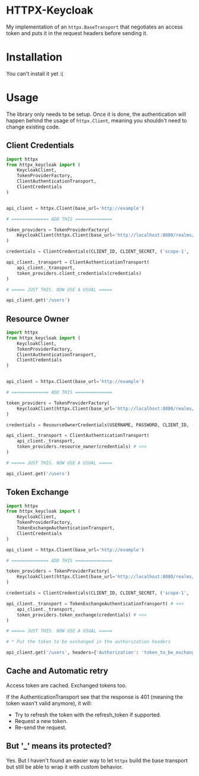 # HTTPX-Keycloak

My implementation of an `httpx.BaseTransport` that negotiates an access token and puts it in the request headers before sending it.

# Installation

You can't install it yet :(

# Usage

The library only needs to be setup. Once it is done, the authentication will happen behind the usage of `httpx.Client`, meaning you shouldn't need to change existing code.

## Client Credentials

```python
import httpx
from httpx_keycloak import (
	KeycloakClient,
	TokenProviderFactory,
	ClientAuthenticationTransport,
	ClientCredentials
)


api_client = httpx.Client(base_url='http://example')

# ============== ADD THIS ==============

token_providers = TokenProviderFactory(
	KeycloakClient(httpx.Client(base_url='http://localhost:8080/realms/master'))
)

credentials = ClientCredentials(CLIENT_ID, CLIENT_SECRET, ('scope-1', 'scope-2'))

api_client._transport = ClientAuthenticationTransport(
	api_client._transport,
	token_providers.client_credentials(credentials)
)

# ===== JUST THIS. NOW USE A USUAL =====

api_client.get('/users')

```

## Resource Owner

```python
import httpx
from httpx_keycloak import (
	KeycloakClient,
	TokenProviderFactory,
	ClientAuthenticationTransport,
	ClientCredentials
)


api_client = httpx.Client(base_url='http://example')

# ============== ADD THIS ==============

token_providers = TokenProviderFactory(
	KeycloakClient(httpx.Client(base_url='http://localhost:8080/realms/master'))
)

credentials = ResourceOwnerCredentials(USERNAME, PASSWORD, CLIENT_ID, ('scope-1', 'scope-2')) # <<<

api_client._transport = ClientAuthenticationTransport(
	api_client._transport,
	token_providers.resource_owner(credentials) # <<<
)

# ===== JUST THIS. NOW USE A USUAL =====

api_client.get('/users')

```

## Token Exchange

```python
import httpx
from httpx_keycloak import (
	KeycloakClient,
	TokenProviderFactory,
	TokenExchangeAuthenticationTransport,
	ClientCredentials
)

api_client = httpx.Client(base_url='http://example')

# ============== ADD THIS ==============

token_providers = TokenProviderFactory(
	KeycloakClient(httpx.Client(base_url='http://localhost:8080/realms/master'))
)

credentials = ClientCredentials(CLIENT_ID, CLIENT_SECRET, ('scope-1', 'scope-2'))

api_client._transport = TokenExchangeAuthenticationTransport( # <<<
	api_client._transport,
	token_providers.token_exchange(credentials) # <<<
)

# ===== JUST THIS. NOW USE A USUAL =====

# * Put the token to be exchanged in the authorization headers

api_client.get('/users', headers={'Authorization': 'token_to_be_exchanged'})

```

## Cache and Automatic retry

Access token are cached. Exchanged tokens too.  

If the AuthenticationTransport see that the response is 401 (meaning the token wasn't valid anymore), it will:
- Try to refresh the token with the refresh_token if supported.
- Request a new token.
- Re-send the request.


## But '\_' means its protected?

Yes. But I haven't found an easier way to let `httpx` build the base transport but still be able to wrap it with custom behavior.

